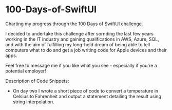 # 100-Days-of-SwiftUI
Charting my progress through the 100 Days of SwiftUI challenge.

I decided to undertake this challenge after sornding the last few years working in the IT industry and gaining qualifications in AWS, Azure, SQL, and with the aim of fulfilling my long-held dream of being able to tell computers what to do and get a job writing code for Apple devices and their apps.

Feel free to message me if you like what you see - especially if you're a potential employer! 

Description of Code Snippets:
- On day two I wrote a short piece of code to convert a temperature in Celsius to Fahrenheit and output a statement detailing the result using string interpolation.
